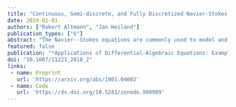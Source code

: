```yaml
---
title: "Continuous, Semi-discrete, and Fully Discretized Navier-Stokes Equations"
date: 2019-01-01
authors: ["Robert Altmann", "Jan Heiland"]
publication_types: ["6"]
abstract: "The Navier--Stokes equations are commonly used to model and to simulate flow phenomena. We introduce the basic equations and discuss the standard methods for the spatial and temporal discretization. We analyse the semi-discrete equations -- a semi-explicit nonlinear DAE -- in terms of the strangeness index and quantify the numerical difficulties in the fully discrete schemes, that are induced by the strangeness of the system. By analyzing the Kronecker index of the difference-algebraic equations, that represent commonly and successfully used time stepping schemes for the Navier--Stokes equations, we show that those time-integration schemes factually remove the strangeness. The theoretical considerations are backed and illustrated by numerical examples."
featured: false
publication: "*Applications of Differential-Algebraic Equations: Examples and Benchmarks*"
doi: "10.1007/11221_2018_2"
links:
 - name: Preprint
   url: 'https://arxiv.org/abs/1901.04002'
 - name: Code
   url: 'https://dx.doi.org/10.5281/zenodo.998909'
---
```


